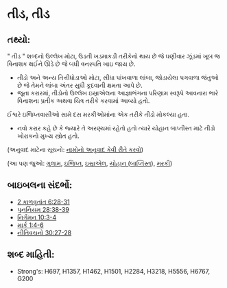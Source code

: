 # તીડ, તીડ 

## તથ્યો: 

" તીડ " શબ્દનો ઉલ્લેખ મોટા, ઉડતી ખડમાકડી તરીકેનો થાય છે જે ઘણીવાર ઝૂંડમાં ખૂબ જ વિનાશક થઈને ઊડે છે જે બધી વનસ્પતિ ખાઇ જાય છે.

* તીડો અને અન્ય તિત્તીધોડાઓ મોટા, સીધા પાંખવાળા લાંબા, જોડાયેલા પગવાળા જંતુઓ છે જે તેમને લાંબા અંતર સુધી કૂદવાની ક્ષમતા આપે છે.
* જૂના કરારમાં,  તીડોનો ઉલ્લેખ ઇસ્રાએલના આજ્ઞાભંગના પરિણામ સ્વરૂપે આવનારા ભારે વિનાશના પ્રતીક અથવા ચિત્ર તરીકે કરવામાં આવ્યો હતો.

ઈશ્વરે ઇજિપ્તવાસીઓ સામે દસ મરકીઓમાંના એક તરીકે તીડો મોકલ્યા હતા.

* નવો કરાર કહે છે કે જ્યારે તે અરણ્યમાં રહેતો હતો ત્યારે યોહાન બાપ્તીસ્ત માટે તીડો ખોરાકનો મુખ્ય સ્ત્રોત હતો.

(અનુવાદ માટેના સૂચનો: [નામોનો અનુવાદ કેવી રીતે કરવો](rc://gu/ta/man/translate/translate-names))

(આ પણ જુઓ: [ગુલામ](../other/captive.md), [ઇજિપ્ત](../names/egypt.md), [ઇસ્રાએલ](../kt/israel.md), [યોહાન (બાપ્તિસ્ત](../names/johnthebaptist.md)), [મરકી](../other/plague.md))

## બાઇબલના સંદર્ભો: 

* [2 કાળવૃતાંત 6:28-31](rc://gu/tn/help/2ch/06/28)
* [પુનર્નિયમ 28:38-39](rc://gu/tn/help/deu/28/38)
* [નિર્ગમન 10:3-4](rc://gu/tn/help/exo/10/03)
* [માર્ક 1:4-6](rc://gu/tn/help/mrk/01/04)
* [નીતિવચનો 30:27-28](rc://gu/tn/help/pro/30/27)

## શબ્દ માહિતી: 

* Strong's: H697, H1357, H1462, H1501, H2284, H3218, H5556, H6767, G200
